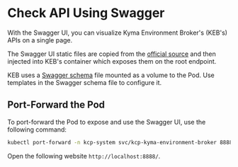 # Check API Using Swagger

With the Swagger UI, you can visualize Kyma Environment Broker's (KEB's) APIs on a single page.

The Swagger UI static files are copied from the [official source](https://github.com/swagger-api/swagger-ui/tree/master/dist) and then injected into KEB's container which exposes them on the root endpoint.

KEB uses a [Swagger schema](https://github.com/kyma-project/kyma-environment-broker/blob/main/resources/keb/files/swagger.yaml) file mounted as a volume to the Pod. Use templates in the Swagger schema file to configure it.

## Port-Forward the Pod

To port-forward the Pod to expose and use the Swagger UI, use the following command:

   ```bash
   kubectl port-forward -n kcp-system svc/kcp-kyma-environment-broker 8888:80
   ```

<!-- markdown-link-check-disable-next-line -->
Open the following website `http://localhost:8888/`.

